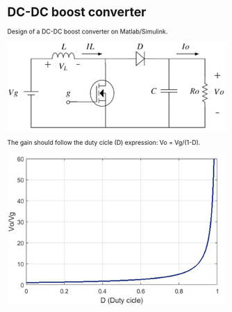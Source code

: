# DC-DC boost converter

Design of a DC-DC boost converter on Matlab/Simulink. 

![](images/dc_dc_converter.png)

The gain should follow the duty cicle (D) expression: Vo = Vg/(1-D).

![](images/duty_cicle.png)

